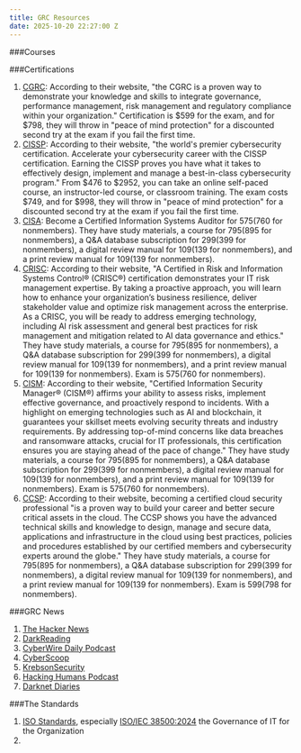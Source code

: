 ```yaml
---
title: GRC Resources
date: 2025-10-20 22:27:00 Z
---
```



###Courses

###Certifications
1. [CGRC](https://www.isc2.org/certifications/cgrc): According to their website, "the CGRC is a proven way to demonstrate your knowledge and skills to integrate governance, performance management, risk management and regulatory compliance within your organization." Certification is $599 for the exam, and for $798, they will throw in "peace of mind protection" for a discounted second try at the exam if you fail the first time.
4. [CISSP](https://www.isc2.org/certifications/cissp): According to their website, "the world's premier cybersecurity certification. Accelerate your cybersecurity career with the CISSP certification. Earning the CISSP proves you have what it takes to effectively design, implement and manage a best-in-class cybersecurity program." From $476 to $2952, you can take an online self-paced course, an instructor-led course, or classroom training. The exam costs $749, and for $998, they will throw in "peace of mind protection" for a discounted second try at the exam if you fail the first time.
3. [CISA](https://www.isaca.org/credentialing/cisa): Become a Certified Information Systems Auditor for $575 ($760 for nonmembers). They have study materials, a course for $795 ($895 for nonmembers), a Q&A database subscription for $299 ($399 for nonmembers), a digital review manual for $109 ($139 for nonmembers),  and a print review manual for $109 ($139 for nonmembers).
4. [CRISC](https://www.isaca.org/credentialing/crisc): According to their website, "A Certified in Risk and Information Systems Control® (CRISC®) certification demonstrates your IT risk management expertise. By taking a proactive approach, you will learn how to enhance your organization’s business resilience, deliver stakeholder value and optimize risk management across the enterprise. As a CRISC, you will be ready to address emerging technology, including AI risk assessment and general best practices for risk management and mitigation related to AI data governance and ethics." They have study materials, a course for $795 ($895 for nonmembers), a Q&A database subscription for $299 ($399 for nonmembers), a digital review manual for $109 ($139 for nonmembers),  and a print review manual for $109 ($139 for nonmembers). Exam is $575 ($760 for nonmembers).
5. [CISM](https://www.isaca.org/credentialing/cism): According to their website, "Certified Information Security Manager® (CISM®) affirms your ability to assess risks, implement effective governance, and proactively respond to incidents. With a highlight on emerging technologies such as AI and blockchain, it guarantees your skillset meets evolving security threats and industry requirements. By addressing top-of-mind concerns like data breaches and ransomware attacks, crucial for IT professionals, this certification ensures you are staying ahead of the pace of change." They have study materials, a course for $795 ($895 for nonmembers), a Q&A database subscription for $299 ($399 for nonmembers), a digital review manual for $109 ($139 for nonmembers),  and a print review manual for $109 ($139 for nonmembers). Exam is $575 ($760 for nonmembers).
6. [CCSP](https://www.isc2.org/certifications/ccsp): According to their website, becoming a certified cloud security professional "is a proven way to build your career and better secure critical assets in the cloud. The CCSP shows you have the advanced technical skills and knowledge to design, manage and secure data, applications and infrastructure in the cloud using best practices, policies and procedures established by our certified members and cybersecurity experts around the globe." They have study materials, a course for $795 ($895 for nonmembers), a Q&A database subscription for $299 ($399 for nonmembers), a digital review manual for $109 ($139 for nonmembers),  and a print review manual for $109 ($139 for nonmembers). Exam is $599 ($798 for nonmembers).

###GRC News
1. [The Hacker News](https://thehackernews.com/)
2. [DarkReading](https://www.darkreading.com/)
3. [CyberWire Daily Podcast](https://thecyberwire.com/podcasts/daily-podcast)
4. [CyberScoop](https://cyberscoop.com/)
5. [KrebsonSecurity](https://krebsonsecurity.com/)
6. [Hacking Humans Podcast](https://thecyberwire.com/podcasts/hacking-humans)
7. [Darknet Diaries](https://darknetdiaries.com/)

###The Standards
1. [ISO Standards](https://www.iso.org/home.html), especially [ISO/IEC 38500:2024](https://www.iso.org/standard/81684.html) the Governance of IT for the Organization
2. 